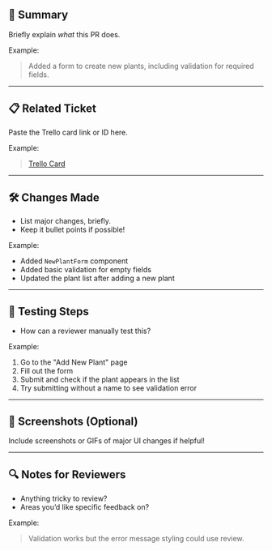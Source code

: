 ## 🚀 Summary
Briefly explain *what* this PR does.

Example:
> Added a form to create new plants, including validation for required fields.

---

## 📋 Related Ticket
Paste the Trello card link or ID here.

Example:
> [Trello Card](https://trello.com/c/wTJ5hijI)

---

## 🛠️ Changes Made
- List major changes, briefly.
- Keep it bullet points if possible!

Example:
- Added `NewPlantForm` component
- Added basic validation for empty fields
- Updated the plant list after adding a new plant

---

## 🧪 Testing Steps
- How can a reviewer manually test this?

Example:
1. Go to the "Add New Plant" page
2. Fill out the form
3. Submit and check if the plant appears in the list
4. Try submitting without a name to see validation error

---

## 📸 Screenshots (Optional)
Include screenshots or GIFs of major UI changes if helpful!

---

## 🔍 Notes for Reviewers
- Anything tricky to review?
- Areas you’d like specific feedback on?

Example:
> Validation works but the error message styling could use review.